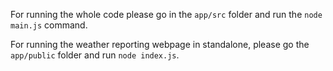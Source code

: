 For running the whole code please go in the `app/src` folder and run the `node main.js` command. 

For running the weather reporting webpage in standalone, please go the `app/public` folder and run `node index.js`.
